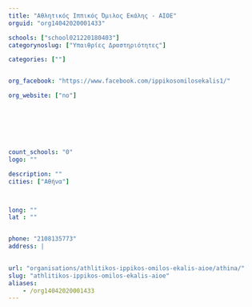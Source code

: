 ```yaml
---
title: "Αθλητικός Ιππικός Όμιλος Εκάλης - ΑΙΟΕ"
orguid: "org14042020001433"

schools: ["school021220180403"]
categorynoslug: ["Υπαιθρίες Δραστηριότητες"]

categories: [""]


org_facebook: "https://www.facebook.com/ippikosomilosekalis1/"

org_website: ["no"]







count_schools: "0"
logo: ""

description: ""
cities: ["Αθήνα"]



long: ""
lat : ""


phone: "2108135773"
address: |
    

url: "organisations/athlitikos-ippikos-omilos-ekalis-aioe/athina/"
slug: "athlitikos-ippikos-omilos-ekalis-aioe"
aliases:
    - /org14042020001433
---
```



